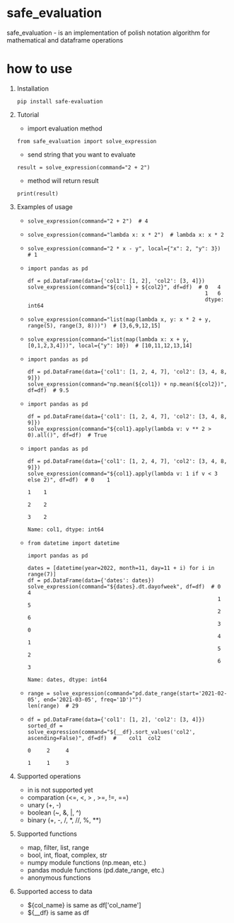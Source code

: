 # safe_evaluation

safe_evaluation - is an implementation of polish notation algorithm for mathematical and dataframe operations

# how to use

1. Installation
    ```
    pip install safe-evaluation
    ```
2. Tutorial 
   - import evaluation method
    ```
    from safe_evaluation import solve_expression
    ```
   - send string that you want to evaluate
    ```
    result = solve_expression(command="2 + 2")
    ```
   - method will return result
    ```
    print(result)
    ```
3. Examples of usage
   -  ```
      solve_expression(command="2 + 2")  # 4
      ```
   -  ```
      solve_expression(command="lambda x: x * 2")  # lambda x: x * 2
      ```
   -  ```
      solve_expression(command="2 * x - y", local={"x": 2, "y": 3})  # 1
      ```

   -  ```
      import pandas as pd

      df = pd.DataFrame(data={'col1': [1, 2], 'col2': [3, 4]})
      solve_expression(command="${col1} + ${col2}", df=df)  # 0   4
                                                              1   6
                                                              dtype: int64
      ```
   -  ```
      solve_expression(command="list(map(lambda x, y: x * 2 + y, range(5), range(3, 8)))")  # [3,6,9,12,15]
      ```
   -  ```
      solve_expression(command="list(map(lambda x: x + y, [0,1,2,3,4]))", local={"y": 10})  # [10,11,12,13,14]
      ```
   -  ```
      import pandas as pd
     
      df = pd.DataFrame(data={'col1': [1, 2, 4, 7], 'col2': [3, 4, 8, 9]})
      solve_expression(command="np.mean(${col1}) + np.mean(${col2})", df=df)  # 9.5
      ```
   -  ```
      import pandas as pd
     
      df = pd.DataFrame(data={'col1': [1, 2, 4, 7], 'col2': [3, 4, 8, 9]})
      solve_expression(command="${col1}.apply(lambda v: v ** 2 > 0).all()", df=df)  # True
      ```
   -  ```
      import pandas as pd
     
      df = pd.DataFrame(data={'col1': [1, 2, 4, 7], 'col2': [3, 4, 8, 9]})
      solve_expression(command="${col1}.apply(lambda v: 1 if v < 3 else 2)", df=df)  # 0    1
                                                                                       1    1
                                                                                       2    2
                                                                                       3    2
                                                                                       Name: col1, dtype: int64
      ```
   -  ```
      from datetime import datetime

      import pandas as pd
      
      dates = [datetime(year=2022, month=11, day=11 + i) for i in range(7)]
      df = pd.DataFrame(data={'dates': dates})
      solve_expression(command="${dates}.dt.dayofweek", df=df)  # 0    4
                                                                  1    5
                                                                  2    6
                                                                  3    0
                                                                  4    1
                                                                  5    2
                                                                  6    3
                                                                  Name: dates, dtype: int64
      ```
   -  ```
      range = solve_expression(command="pd.date_range(start='2021-02-05', end='2021-03-05', freq='1D')"")
      len(range)  # 29
      ```
   
   -  ```
      df = pd.DataFrame(data={'col1': [1, 2], 'col2': [3, 4]})
      sorted_df = solve_expression(command="${__df}.sort_values('col2', ascending=False)", df=df)  #    col1  col2
                                                                                                     0     2     4
                                                                                                     1     1     3
      ```

4. Supported operations
   - in is not supported yet
   - comparation (<=, <, \> , \>=, !=, ==)
   - unary (\+, \-)
   - boolean (~, &, |, ^)
   - binary (\+, \-, /, \*, //, %, **)

5. Supported functions
   - map, filter, list, range
   - bool, int, float, complex, str
   - numpy module functions (np.mean, etc.)
   - pandas module functions (pd.date_range, etc.)
   - anonymous functions

6. Supported access to data
   - ${col_name} is same as df['col_name']
   - ${__df} is same as df
